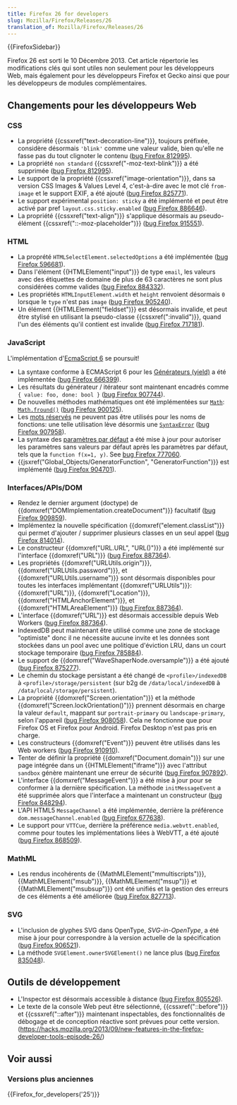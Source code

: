 ```yaml
---
title: Firefox 26 for developers
slug: Mozilla/Firefox/Releases/26
translation_of: Mozilla/Firefox/Releases/26
---
```


{{FirefoxSidebar}}

Firefox 26 est sorti le 10 Décembre 2013. Cet article répertorie les modifications clés qui sont utiles non seulement pour les développeurs Web, mais également pour les développeurs Firefox et Gecko ainsi que pour les développeurs de modules complémentaires.

## Changements pour les développeurs Web

### CSS

- La propriété {{cssxref("text-decoration-line")}}, toujours préfixée, considère désormais `'blink'` comme une valeur valide, bien qu'elle ne fasse pas du tout clignoter le contenu ([bug Firefox 812995](https://bugzil.la/812995)).
- La propriété `non standard` {{cssxref("-moz-text-blink")}} a été supprimée ([bug Firefox 812995](https://bugzil.la/812995)).
- Le support de la propriété {{cssxref("image-orientation")}}, dans sa version CSS Images & Values Level 4, c'est-à-dire avec le mot clé `from-image` et le support EXIF, a été ajouté ([bug Firefox 825771](https://bugzil.la/825771)).
- Le support expérimental `position: sticky` a été implémenté et peut être activé par pref `layout.css.sticky.enabled` ([bug Firefox 886646](https://bugzil.la/886646)).
- La propriété {{cssxref("text-align")}} s'applique désormais au pseudo-élément {{cssxref("::-moz-placeholder")}} ([bug Firefox 915551](https://bugzil.la/915551)).

### HTML

- La proprété `HTMLSelectElement.selectedOptions` a été implémentée ([bug Firefox 596681](https://bugzil.la/596681)).
- Dans l'élément {{HTMLElement("input")}} de type `email`, les valeurs avec des étiquettes de domaine de plus de 63 caractères ne sont plus considérées comme valides ([bug Firefox 884332](https://bugzil.la/884332)).
- Les propriétés `HTMLInputElement.width` et `height` renvoient désormais `0` lorsque le `type` n'est pas `image` ([bug Firefox 905240](https://bugzil.la/905240)).
- Un élément {{HTMLElement("fieldset")}} est désormais invalide, et peut être stylisé en utilisant la pseudo-classe {{cssxref(":invalid")}}, quand l'un des éléments qu'il contient est invalide ([bug Firefox 717181](https://bugzil.la/717181)).

### JavaScript

L'implémentation d'[EcmaScript 6](/fr/docs/Web/JavaScript/ECMAScript_6_support_in_Mozilla) se poursuit!

- La syntaxe conforme à ECMAScript 6 pour les [Générateurs (yield)](http://wiki.ecmascript.org/doku.php?id=harmony:generators) a été implémentée ([bug Firefox 666399](https://bugzil.la/666399)).
- Les résultats du générateur / itérateur sont maintenant encadrés comme `{ value: foo, done: bool }` ([bug Firefox 907744](https://bugzil.la/907744)).
- De nouvelles méthodes mathématiques ont été implémentées sur [`Math`](/fr/docs/Web/JavaScript/Reference/Global_Objects/Math): [`Math.fround()`](/fr/docs/JavaScript/Reference/Global_Objects/Math/fround) ([bug Firefox 900125](https://bugzil.la/900125)).
- Les [mots réservés](/fr/docs/Web/JavaScript/Reference/Reserved_Words) ne peuvent pas être utilisés pour les noms de fonctions: une telle utilisation lève désormis une [`SyntaxError`](/fr/docs/Web/JavaScript/Reference/Global_Objects/SyntaxError) ([bug Firefox 907958](https://bugzil.la/907958)).
- La syntaxe des [paramètres par défaut](/fr/docs/Web/JavaScript/Reference/Functions/Default_parameters) a été mise à jour pour autoriser les paramètres sans valeurs par défaut après les paramètres par défaut, tels que la `function f(x=1, y)`. See [bug Firefox 777060](https://bugzil.la/777060).
- {{jsxref("Global_Objects/GeneratorFunction", "GeneratorFunction")}} est implémenté ([bug Firefox 904701](https://bugzil.la/904701)).

### Interfaces/APIs/DOM

- Rendez le dernier argument (doctype) de {{domxref("DOMImplementation.createDocument")}} facultatif ([bug Firefox 909859](https://bugzil.la/909859)).
- Implémentez la nouvelle spécification {{domxref("element.classList")}} qui permet d'ajouter / supprimer plusieurs classes en un seul appel ([bug Firefox 814014](https://bugzil.la/814014)).
- Le constructeur {{domxref("URL.URL", "URL()")}} a été implémenté sur l'interface {{domxref("URL")}} ([bug Firefox 887364](https://bugzil.la/887364)).
- Les propriétés {{domxref("URLUtils.origin")}}, {{domxref("URLUtils.password")}}, et {{domxref("URLUtils.username")}} sont désormais disponibles pour toutes les interfaces implémentant {{domxref("URLUtils")}}: {{domxref("URL")}}, {{domxref("Location")}}, {{domxref("HTMLAnchorElement")}}, et {{domxref("HTMLAreaElement")}} ([bug Firefox 887364](https://bugzil.la/887364)).
- L'interface {{domxref("URL")}} est désormais accessible depuis Web Workers ([bug Firefox 887364](https://bugzil.la/887364)).
- IndexedDB peut maintenant être utilisé comme une zone de stockage "optimiste" donc il ne nécessite aucune invite et les données sont stockées dans un pool avec une politique d'éviction LRU, dans un court stockage temporaire ([bug Firefox 785884](https://bugzil.la/785884)).
- Le support de {{domxref("WaveShaperNode.oversample")}} a été ajouté ([bug Firefox 875277](https://bugzil.la/875277)).
- Le chemin du stockage persistant a été changé de `<profile>/indexedDB` à `<profile>/storage/persistent` (sur b2g de `/data/local/indexedDB` à `/data/local/storage/persistent`).
- La propriété {{domxref("Screen.orientation")}} et la méthode {{domxref("Screen.lockOrientation()")}} prennent désormais en charge la valeur `default`, mappant sur `portrait-primary` ou `landscape-primary`, selon l'appareil ([bug Firefox 908058](https://bugzil.la/908058)). Cela ne fonctionne que pour Firefox OS et Firefox pour Android. Firefox Desktop n'est pas pris en charge.
- Les constructeurs {{domxref("Event")}} peuvent être utilisés dans les Web workers ([bug Firefox 910910](https://bugzil.la/910910)).
- Tenter de définir la propriété {{domxref("Document.domain")}} sur une page intégrée dans un {{HTMLElement("iframe")}} avec l'attribut `sandbox` génère maintenant une erreur de sécurité ([bug Firefox 907892](https://bugzil.la/907892)).
- L'interface {{domxref("MessageEvent")}} a été mise à jour pour se conformer à la dernière spécification. La méthode `initMessageEvent` a été supprimée alors que l'interface a maintenant un constructeur ([bug Firefox 848294](https://bugzil.la/848294)).
- L'API HTML5 `MessageChannel` a été implémentée, derrière la préférence `dom.messageChannel.enabled` ([bug Firefox 677638](https://bugzil.la/677638)).
- Le support pour `VTTCue`, derrière la préférence `media.webvtt.enabled`, comme pour toutes les implémentations liées à WebVTT, a été ajouté ([bug Firefox 868509](https://bugzil.la/868509)).

### MathML

- Les rendus incohérents de {{MathMLElement("mmultiscripts")}}, {{MathMLElement("msub")}}, {{MathMLElement("msup")}} et {{MathMLElement("msubsup")}} ont été unifiés et la gestion des erreurs de ces éléments a été améliorée ([bug Firefox 827713](https://bugzil.la/827713)).

### SVG

- L'inclusion de glyphes SVG dans OpenType, _SVG-in-OpenType_, a été mise à jour pour correspondre à la version actuelle de la spécification ([bug Firefox 906521](https://bugzil.la/906521)).
- La méthode `SVGElement.ownerSVGElement()` ne lance plus ([bug Firefox 835048](https://bugzil.la/835048)).

## Outils de développement

- L'Inspector est désormais accessible à distance ([bug Firefox 805526](https://bugzil.la/805526)).
- Le texte de la console Web peut être sélectionné, {{cssxref("::before")}} et {{cssxref("::after")}} maintenant inspectables, des fonctionnalités de débogage et de conception réactive sont prévues pour cette version. (<https://hacks.mozilla.org/2013/09/new-features-in-the-firefox-developer-tools-episode-26/>)

## Voir aussi

### Versions plus anciennes

{{Firefox_for_developers('25')}}
